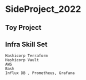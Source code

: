 # SideProject_2022

## Toy Project


## Infra Skill Set

```
Hashicorp Terraform
Hashicorp Vault
AWS
Bash
Influx DB , Prometheus, Grafana
```